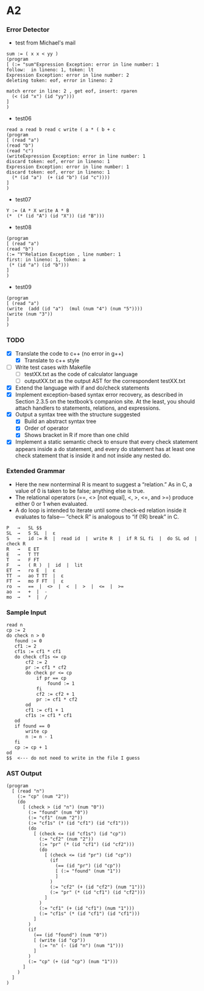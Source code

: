 # A2

### Error Detector
- test from Michael's mail
```
sum := ( x x < yy )
(program
[ (:= "sum"Expression Exception: error in line number: 1
follow:  in lineno: 1, token: lt
Expression Exception: error in line number: 2
deleting token: eof, error in lineno: 2

match error in line: 2 , get eof, insert: rparen
  (< (id "x") (id "yy")))
]
)
```
- test06
```
read a read b read c write ( a * ( b + c
(program
[ (read "a")
(read "b")
(read "c")
(writeExpression Exception: error in line number: 1
discard token: eof, error in lineno: 1
Expression Exception: error in line number: 1
discard token: eof, error in lineno: 1
  (* (id "a")  (+ (id "b") (id "c"))))
]
)
```
- test07
```
Y := (A * X write A * B
(*  (* (id "A") (id "X")) (id "B")))
```
- test08
```
(program
[ (read "a")
(read "b")
(:= "Y"Relation Exception , line number: 1
first: in lineno: 1, token: a
 (* (id "a") (id "b")))
]
)
```
- test09
```
(program                                                                                 
[ (read "a")                                                                             
(write  (add (id "a")  (mul (num "4") (num "5"))))                                      
(write (num "3"))                                                                     
]                                                                   
)
```

### TODO
- [X] Translate the code to c++ (no error in g++)
    - [X] Translate to c++ style
- [ ] Write test cases with Makefile
    - [ ] testXX.txt as the code of calculator language
    - [ ] outputXX.txt as the output AST for the correspondent testXX.txt
- [X] Extend the language with if and do/check statements
- [X] Implement exception-based syntax error recovery, as described in Section 2.3.5 on the textbook’s companion site.
At the least, you should attach handlers to statements, relations, and expressions.
- [X] Output a syntax tree with the structure suggested
    - [X] Build an abstract syntax tree
    - [X] Order of operator
    - [X] Shows bracket in R if more than one child
- [X] Implement a static semantic check to ensure that every check statement appears inside a do statement, and every
do statement has at least one check statement that is inside it and not inside any nested do. 

### Extended Grammar
- Here the new nonterminal R is meant to suggest a “relation.”  As in C, a value of 0 is taken to be false; anything else is true.
- The relational operators (==, <> [not equal], <, >, <=, and >=) produce either 0 or 1 when evaluated.
- A do loop is intended to iterate until some check-ed relation inside it evaluates to false— “check R” is analogous to “if (!R) break” in C.

```
P   →   SL $$
SL  →   S SL  |  ε
S   →   id := R  |  read id  |  write R  |  if R SL fi  |  do SL od  |  check R
R   →   E ET
E   →   T TT
T   →   F FT
F   →   ( R )  |  id  |  lit
ET  →   ro E  |  ε
TT  →   ao T TT  |  ε
FT  →   mo F FT  |  ε
ro  →   ==  |  <>  |  <  |  >  |  <=  |  >=
ao  →   +  |  -
mo  →   *  |  /
```

### Sample Input
```
read n
cp := 2
do check n > 0
   found := 0
   cf1 := 2
   cf1s := cf1 * cf1
   do check cf1s <= cp
       cf2 := 2
       pr := cf1 * cf2
       do check pr <= cp
           if pr == cp
               found := 1
           fi
           cf2 := cf2 + 1
           pr := cf1 * cf2
       od
       cf1 := cf1 + 1
       cf1s := cf1 * cf1
   od
   if found == 0
       write cp
       n := n - 1
   fi
   cp := cp + 1
od
$$  <--- do not need to write in the file I guess
```

### AST Output
```
(program
  [ (read "n")
    (:= "cp" (num "2"))
    (do
      [ (check > (id "n") (num "0"))
        (:= "found" (num "0"))
        (:= "cf1" (num "2"))
        (:= "cf1s" (* (id "cf1") (id "cf1")))
        (do
          [ (check <= (id "cf1s") (id "cp"))
            (:= "cf2" (num "2"))
            (:= "pr" (* (id "cf1") (id "cf2")))
            (do
              [ (check <= (id "pr") (id "cp"))
                (if
                  (== (id "pr") (id "cp"))
                  [ (:= "found" (num "1"))
                  ]
                )
                (:= "cf2" (+ (id "cf2") (num "1")))
                (:= "pr" (* (id "cf1") (id "cf2")))
              ]
            )
            (:= "cf1" (+ (id "cf1") (num "1")))
            (:= "cf1s" (* (id "cf1") (id "cf1")))
          ]
        )
        (if
          (== (id "found") (num "0"))
          [ (write (id "cp"))
            (:= "n" (- (id "n") (num "1")))
          ]
        )
        (:= "cp" (+ (id "cp") (num "1")))
      ]
    )
  ]
)
```
